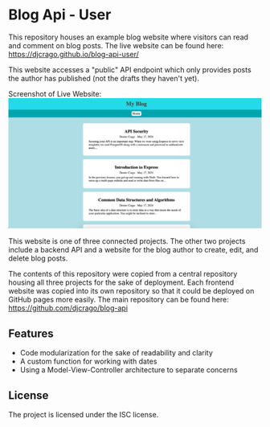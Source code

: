 # Blog Api - User

This repository houses an example blog website where visitors can read and comment on blog posts.
The live website can be found here: https://djcrago.github.io/blog-api-user/

This website accesses a "public" API endpoint which only provides posts the author has published (not the drafts they haven't yet).

Screenshot of Live Website:
![Screenshot of website this repository houses](./website-screenshot.png?raw=true 'Website Screenshot')

This website is one of three connected projects. The other two projects include a backend API and a website for the blog author to create, edit, and delete blog posts.

The contents of this repository were copied from a central repository housing all three projects for the sake of deployment. Each frontend website was copied into its own repository so that it could be deployed on GitHub pages more easily. The main repository can be found here: https://github.com/djcrago/blog-api

## Features

- Code modularization for the sake of readability and clarity
- A custom function for working with dates
- Using a Model-View-Controller architecture to separate concerns

## License

The project is licensed under the ISC license.
